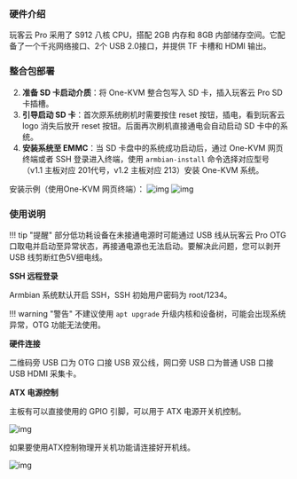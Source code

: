 ### 硬件介绍

玩客云 Pro 采用了 S912 八核 CPU，搭配 2GB 内存和 8GB 内部储存空间。它配备了一个千兆网络接口、2个 USB 2.0接口，并提供 TF 卡槽和 HDMI 输出。

### 整合包部署


2. **准备 SD 卡启动介质**：将 One-KVM 整合包写入 SD 卡，插入玩客云 Pro  SD 卡插槽。
3. **引导启动 SD 卡**：首次原系统刷机时需要按住 reset 按钮，插电，看到玩客云 logo 消失后放开 reset 按钮。后面再次刷机直接通电会自动启动 SD 卡中的系统。
4. **安装系统至 EMMC**：当 SD 卡盘中的系统成功启动后，通过 One-KVM 网页终端或者 SSH 登录进入终端，使用 `armbian-install` 命令选择对应型号（v1.1 主板对应 201代号，v1.2 主板对应 213）安装 One-KVM 系统。

安装示例（使用One-KVM 网页终端）：
![img](../img/image-20250919153600000.png)
![img](../img/image-20250919153700000.png)

### 使用说明

!!! tip "提醒"
    部分低功耗设备在未接通电源时可能通过 USB 线从玩客云 Pro  OTG 口取电并启动至异常状态，再接通电源也无法启动。要解决此问题，您可以剥开 USB 线剪断红色5V细电线。

**SSH 远程登录**

Armbian 系统默认开启 SSH，SSH 初始用户密码为 root/1234。

!!! warning "警告"
    不建议使用 `apt upgrade` 升级内核和设备树，可能会出现系统异常，OTG 功能无法使用。

**硬件连接**

二维码旁 USB 口为 OTG 口接 USB 双公线，网口旁 USB 口为普通 USB 口接 USB HDMI 采集卡。

**ATX 电源控制**

主板有可以直接使用的 GPIO 引脚，可以用于 ATX 电源开关机控制。

![img](../img/image-20250919175100000.jpg)

如果要使用ATX控制物理开关机功能请连接好开机线。

![img](../img/1717946862304-33.png)